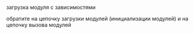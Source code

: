 загрузка модуля с зависимостями

обратите на цепочку загрузки модулей (инициализации модулей) и на цепочку вызова модулей
